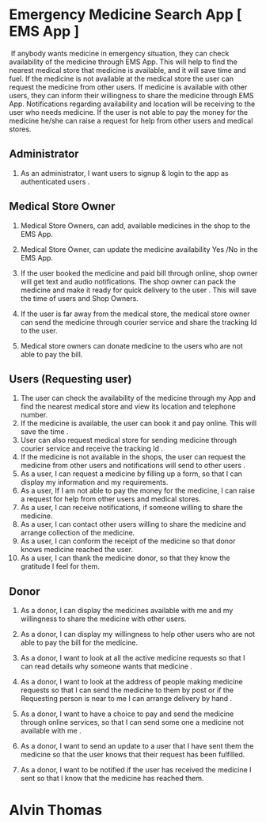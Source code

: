 #                                   Emergency Medicine Search App [ EMS App ]



​		If anybody wants medicine in emergency situation, they can check availability of the medicine through EMS App. This will help to find the  nearest medical store  that medicine is available, and it will save time and fuel. If the medicine is not available at the medical store the user can request the medicine from other users. If medicine is available with other users, they can inform their willingness to share the medicine through EMS App. Notifications regarding availability and location will be receiving to the user who needs medicine. If the user is not able to pay the money for the medicine he/she can raise a  request for help from other users and medical stores.



## Administrator

1. As an administrator, I want users to signup & login to the app as authenticated users .



## Medical Store Owner

1. Medical Store Owners,  can add, available medicines  in the shop to the EMS App.  

2. Medical Store Owner, can update the medicine availability  Yes /No in the EMS App.

3. If the user booked the medicine and paid bill through online, shop owner will get text and audio notifications. The shop owner can  pack the medicine and make it ready for quick delivery to the user . This will save the time of users and Shop Owners.

4. If the user is far away from the medical store, the medical store owner can send the medicine through courier service and share the tracking Id to the user.

5. Medical store owners can donate medicine to the users who are not able to pay the bill.

   

## Users (Requesting user)

1. The user can check the availability of the medicine through my App and find the nearest medical store and view its location and telephone number.
2. If the medicine is available, the user can book it and pay online. This will save the time .
3. User can also request medical store for sending medicine through courier service and receive the tracking Id . 
4. If the medicine is not available in the shops, the user can request the medicine from other users and notifications will send to other users . 
5. As a user, I can  request a medicine by filling up a form,  so that I can display my information and my requirements.
6. As a user, If I am not able to pay the money for the medicine, I can raise a  request for help from other users and medical stores.
7. As a user, I can  receive  notifications, if someone willing to share the medicine.
8. As a user, I can contact other users willing to share the medicine and arrange collection of the medicine.
9. As a user, I  can conform the receipt of the medicine so that donor knows  medicine reached the user.
10. As a user, I  can thank the medicine donor, so that they  know the gratitude I feel for them.

## Donor

1. As a donor, I can display the medicines available with me and my willingness to share the medicine with other users.

2. As a donor, I can display my willingness to help other users who are not able to pay the bill for the medicine.

3. As a donor, I want to look at all the active medicine requests so that I can read details  why someone wants that medicine .

4. As a donor, I want to look at the address of people making medicine requests so that I can send the medicine to them by post or if the Requesting person is near to me I can arrange delivery by hand . 

5. As a donor, I want to have a choice to pay and send the medicine through online services, so that I can send some one a medicine not available with me . 

6. As a donor, I want to send an update to a user that I have sent them the medicine so that the user knows that their request has been fulfilled.

7. As a donor, I want to be notified if the user has received the medicine I sent so that I know that the medicine has reached them.

   

 # Alvin Thomas



